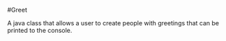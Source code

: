 #Greet

A java class that allows a user to create people with greetings that can be printed to the console.